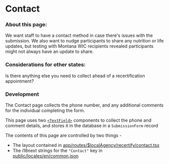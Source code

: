 # Contact

### About this page:

We want staff to have a contact method in case there's issues with the submission.
We also want to nudge participants to share any nutrition or life updates, but testing with Montana WIC recipients revealed participants might not always have an update to share.

### Considerations for other states:

Is there anything else you need to collect ahead of a recertification appointment?

### Development

The Contact page collects the phone number, and any additional comments for the individual completing the form.

This page uses two [`<TextField>`](../../../participant/app/components/TextField.tsx) components
to collect the phone and comment details, and stores it in the database in a `SubmissionForm` record

The contents of this page are controlled by two things -

- The layout contained in [app/routes/$localAgency/recertify/contact.tsx](../../../participant/app/routes/%24localAgency/recertify/contact.tsx)
- The i18next strings for the `"Contact"` key in [public/locales/en/common.json](../../../participant/public/locales/en/common.json)
